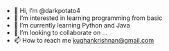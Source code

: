 - 👋 Hi, I’m @darkpotato4
- 👀 I’m interested in learning programming from basic
- 🌱 I’m currently learning Python and Java
- 💞️ I’m looking to collaborate on ...
- 📫 How to reach me kughankrishnan@gmail.com

<!---
darkpotato4/darkpotato4 is a ✨ special ✨ repository because its `README.md` (this file) appears on your GitHub profile.
You can click the Preview link to take a look at your changes.
--->
